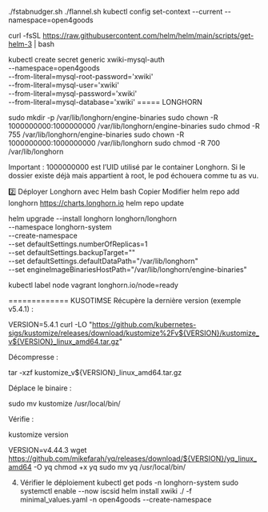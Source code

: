 ./fstabnudger.sh
./flannel.sh
kubectl config set-context --current --namespace=open4goods

curl -fsSL https://raw.githubusercontent.com/helm/helm/main/scripts/get-helm-3 | bash

kubectl create secret generic xwiki-mysql-auth \
  --namespace=open4goods \
  --from-literal=mysql-root-password='xwiki' \
  --from-literal=mysql-user='xwiki' \
  --from-literal=mysql-password='xwiki' \
  --from-literal=mysql-database='xwiki'
===== LONGHORN

sudo mkdir -p /var/lib/longhorn/engine-binaries
sudo chown -R 1000000000:1000000000 /var/lib/longhorn/engine-binaries
sudo chmod -R 755 /var/lib/longhorn/engine-binaries
sudo chown -R 1000000000:1000000000 /var/lib/longhorn
sudo chmod -R 700 /var/lib/longhorn

Important : 1000000000 est l’UID utilisé par le container Longhorn. Si le dossier existe déjà mais appartient à root, le pod échouera comme tu as vu.

2️⃣ Déployer Longhorn avec Helm
bash
Copier
Modifier
helm repo add longhorn https://charts.longhorn.io
helm repo update

helm upgrade --install longhorn longhorn/longhorn \
  --namespace longhorn-system \
  --create-namespace \
  --set defaultSettings.numberOfReplicas=1 \
  --set defaultSettings.backupTarget="" \
  --set defaultSettings.defaultDataPath="/var/lib/longhorn" \
  --set engineImageBinariesHostPath="/var/lib/longhorn/engine-binaries"


kubectl label node vagrant longhorn.io/node=ready

============= KUSOTIMSE
Récupère la dernière version (exemple v5.4.1) :

VERSION=5.4.1
curl -LO "https://github.com/kubernetes-sigs/kustomize/releases/download/kustomize%2Fv${VERSION}/kustomize_v${VERSION}_linux_amd64.tar.gz"


Décompresse :

tar -xzf kustomize_v${VERSION}_linux_amd64.tar.gz


Déplace le binaire :

sudo mv kustomize /usr/local/bin/


Vérifie :

kustomize version


VERSION=v4.44.3
wget https://github.com/mikefarah/yq/releases/download/${VERSION}/yq_linux_amd64 -O yq
chmod +x yq
sudo mv yq /usr/local/bin/



4. Vérifier le déploiement
kubectl get pods -n longhorn-system
sudo systemctl enable --now iscsid
helm install xwiki ./ -f minimal_values.yaml -n open4goods --create-namespace
